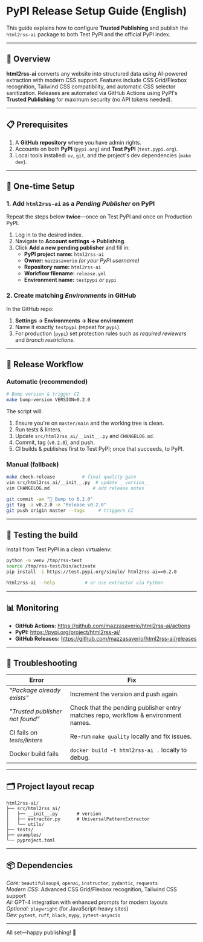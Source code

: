 # PyPI Release Setup Guide (English)

This guide explains how to configure **Trusted Publishing** and publish the `html2rss-ai` package to both Test PyPI and the official PyPI index.

---
## 🎯 Overview

**html2rss-ai** converts any website into structured data using AI-powered extraction with modern CSS support. Features include CSS Grid/Flexbox recognition, Tailwind CSS compatibility, and automatic CSS selector sanitization. Releases are automated via GitHub Actions using PyPI's **Trusted Publishing** for maximum security (no API tokens needed).

---
## 📋 Prerequisites

1. A **GitHub repository** where you have admin rights.
2. Accounts on both **PyPI** (`pypi.org`) and **Test PyPI** (`test.pypi.org`).
3. Local tools installed: `uv`, `git`, and the project's dev dependencies (`make dev`).

---
## 🔧 One-time Setup

### 1. Add `html2rss-ai` as a *Pending Publisher* on PyPI

Repeat the steps below **twice**—once on Test PyPI and once on Production PyPI.

1. Log in to the desired index.
2. Navigate to **Account settings → Publishing**.
3. Click **Add a new pending publisher** and fill in:
   * **PyPI project name:** `html2rss-ai`
   * **Owner:** `mazzasaverio`  *(or your PyPI username)*
   * **Repository name:** `html2rss-ai`
   * **Workflow filename:** `release.yml`
   * **Environment name:** `testpypi` *or* `pypi`

### 2. Create matching *Environments* in GitHub

In the GitHub repo:

1. **Settings → Environments → New environment**
2. Name it exactly `testpypi` (repeat for `pypi`).
3. For production (`pypi`) set protection rules such as *required reviewers* and *branch restrictions*.

---
## 🚀 Release Workflow

### Automatic (recommended)

```bash
# Bump version & trigger CI
make bump-version VERSION=0.2.0
```

The script will:
1. Ensure you're on `master/main` and the working tree is clean.
2. Run tests & linters.
3. Update `src/html2rss_ai/__init__.py` and `CHANGELOG.md`.
4. Commit, tag (`v0.2.0`), and push.
5. CI builds & publishes first to Test PyPI; once that succeeds, to PyPI.

### Manual (fallback)

```bash
make check-release          # final quality gate
vim src/html2rss_ai/__init__.py  # update __version__
vim CHANGELOG.md                # add release notes

git commit -am "🔖 Bump to 0.2.0"
git tag -a v0.2.0 -m "Release v0.2.0"
git push origin master --tags     # triggers CI
```

---
## 🧪 Testing the build

Install from Test PyPI in a clean virtualenv:

```bash
python -m venv /tmp/rss-test
source /tmp/rss-test/bin/activate
pip install -i https://test.pypi.org/simple/ html2rss-ai==0.2.0

html2rss-ai --help           # or use extractor via Python
```

---
## 📊 Monitoring

* **GitHub Actions:** <https://github.com/mazzasaverio/html2rss-ai/actions>
* **PyPI:** <https://pypi.org/project/html2rss-ai/>
* **GitHub Releases:** <https://github.com/mazzasaverio/html2rss-ai/releases>

---
## 🐛 Troubleshooting

| Error | Fix |
|-------|-----|
| *"Package already exists"* | Increment the version and push again. |
| *"Trusted publisher not found"* | Check that the pending publisher entry matches repo, workflow & environment names. |
| CI fails on *tests/linters* | Re-run `make quality` locally and fix issues. |
| Docker build fails | `docker build -t html2rss-ai .` locally to debug. |

---
## 🗂️ Project layout recap

```
html2rss-ai/
├── src/html2rss_ai/
│   ├── __init__.py       # version
│   ├── extractor.py      # UniversalPatternExtractor
│   └── utils/
├── tests/
├── examples/
└── pyproject.toml
```

---
## 📦 Dependencies

*Core:* `beautifulsoup4`, `openai`, `instructor`, `pydantic`, `requests`  
*Modern CSS:* Advanced CSS Grid/Flexbox recognition, Tailwind CSS support  
*AI:* GPT-4 integration with enhanced prompts for modern layouts  
*Optional:* `playwright` (for JavaScript-heavy sites)  
*Dev:* `pytest`, `ruff`, `black`, `mypy`, `pytest-asyncio`

---
All set—happy publishing!  🎉 